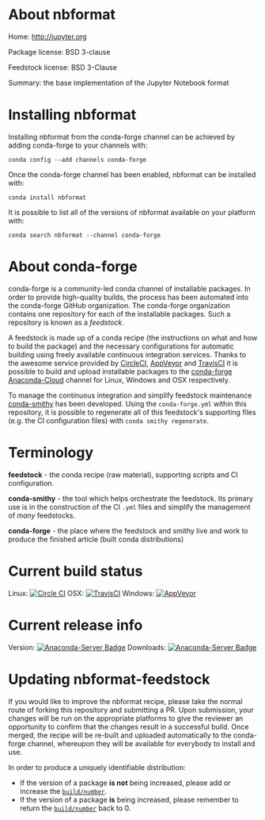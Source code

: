 About nbformat
==============

Home: http://jupyter.org

Package license: BSD 3-clause

Feedstock license: BSD 3-Clause

Summary: the base implementation of the Jupyter Notebook format



Installing nbformat
===================

Installing nbformat from the conda-forge channel can be achieved by adding conda-forge to your channels with:

```
conda config --add channels conda-forge
```

Once the conda-forge channel has been enabled, nbformat can be installed with:

```
conda install nbformat
```

It is possible to list all of the versions of nbformat available on your platform with:

```
conda search nbformat --channel conda-forge
```


About conda-forge
=================

conda-forge is a community-led conda channel of installable packages.
In order to provide high-quality builds, the process has been automated into the
conda-forge GitHub organization. The conda-forge organization contains one repository
for each of the installable packages. Such a repository is known as a *feedstock*.

A feedstock is made up of a conda recipe (the instructions on what and how to build
the package) and the necessary configurations for automatic building using freely
available continuous integration services. Thanks to the awesome service provided by
[CircleCI](https://circleci.com/), [AppVeyor](http://www.appveyor.com/)
and [TravisCI](https://travis-ci.org/) it is possible to build and upload installable
packages to the [conda-forge](https://anaconda.org/conda-forge)
[Anaconda-Cloud](http://docs.anaconda.org/) channel for Linux, Windows and OSX respectively.

To manage the continuous integration and simplify feedstock maintenance
[conda-smithy](http://github.com/conda-forge/conda-smithy) has been developed.
Using the ``conda-forge.yml`` within this repository, it is possible to regenerate all of
this feedstock's supporting files (e.g. the CI configuration files) with ``conda smithy regenerate``.


Terminology
===========

**feedstock** - the conda recipe (raw material), supporting scripts and CI configuration.

**conda-smithy** - the tool which helps orchestrate the feedstock.
                   Its primary use is in the construction of the CI ``.yml`` files
                   and simplify the management of *many* feedstocks.

**conda-forge** - the place where the feedstock and smithy live and work to
                  produce the finished article (built conda distributions)

Current build status
====================

Linux: [![Circle CI](https://circleci.com/gh/conda-forge/nbformat-feedstock.svg?style=svg)](https://circleci.com/gh/conda-forge/nbformat-feedstock)
OSX: [![TravisCI](https://travis-ci.org/conda-forge/nbformat-feedstock.svg?branch=master)](https://travis-ci.org/conda-forge/nbformat-feedstock)
Windows: [![AppVeyor](https://ci.appveyor.com/api/projects/status/github/conda-forge/nbformat-feedstock?svg=True)](https://ci.appveyor.com/project/conda-forge/nbformat-feedstock/branch/master)

Current release info
====================
Version: [![Anaconda-Server Badge](https://anaconda.org/conda-forge/nbformat/badges/version.svg)](https://anaconda.org/conda-forge/nbformat)
Downloads: [![Anaconda-Server Badge](https://anaconda.org/conda-forge/nbformat/badges/downloads.svg)](https://anaconda.org/conda-forge/nbformat)


Updating nbformat-feedstock
===========================

If you would like to improve the nbformat recipe, please take the normal
route of forking this repository and submitting a PR. Upon submission, your changes will
be run on the appropriate platforms to give the reviewer an opportunity to confirm that the
changes result in a successful build. Once merged, the recipe will be re-built and uploaded
automatically to the conda-forge channel, whereupon they will be available for everybody to
install and use.

In order to produce a uniquely identifiable distribution:
 * If the version of a package **is not** being increased, please add or increase
   the [``build/number``](http://conda.pydata.org/docs/building/meta-yaml.html#build-number-and-string).
 * If the version of a package **is** being increased, please remember to return
   the [``build/number``](http://conda.pydata.org/docs/building/meta-yaml.html#build-number-and-string)
   back to 0.
